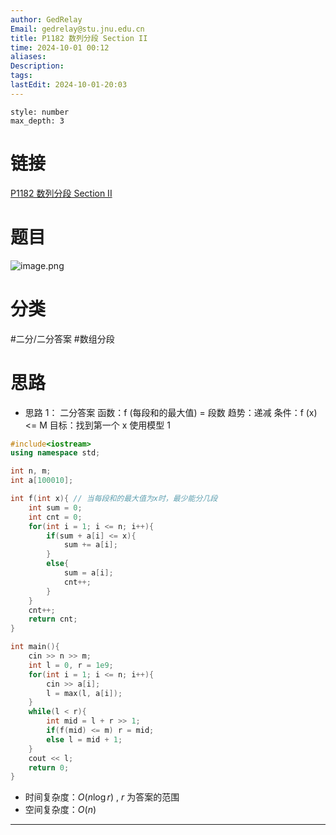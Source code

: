 ```yaml
---
author: GedRelay
Email: gedrelay@stu.jnu.edu.cn
title: P1182 数列分段 Section II
time: 2024-10-01 00:12
aliases: 
Description: 
tags: 
lastEdit: 2024-10-01-20:03
---
```


```toc
style: number
max_depth: 3
```

# 链接
[P1182 数列分段 Section II](https://www.luogu.com.cn/problem/P1182) 

# 题目
![image.png](https://ged-pic-bed.oss-cn-guangzhou.aliyuncs.com/img/202410010012794.png)


# 分类
#二分/二分答案 #数组分段 

# 思路
- 思路 1：
二分答案
函数：f (每段和的最大值) = 段数
趋势：递减
条件：f (x) <= M
目标：找到第一个 x
使用模型 1

```cpp
#include<iostream>
using namespace std;

int n, m;
int a[100010];

int f(int x){ // 当每段和的最大值为x时，最少能分几段
    int sum = 0;
    int cnt = 0;
    for(int i = 1; i <= n; i++){
        if(sum + a[i] <= x){
            sum += a[i];
        }
        else{
            sum = a[i];
            cnt++;
        }
    }
    cnt++;
    return cnt;
}

int main(){
    cin >> n >> m;
    int l = 0, r = 1e9;
    for(int i = 1; i <= n; i++){
        cin >> a[i];
        l = max(l, a[i]);
    }
    while(l < r){
        int mid = l + r >> 1;
        if(f(mid) <= m) r = mid;
        else l = mid + 1;
    }
    cout << l;
    return 0;
}
```


- 时间复杂度：${O\left( n\log r \right)  }$ , ${r }$ 为答案的范围
- 空间复杂度：${O\left( n \right)  }$ 


---

